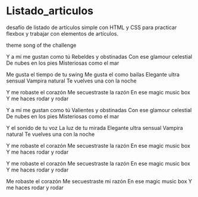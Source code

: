 # Listado_articulos
desafío de listado de artículos simple con HTML y CSS para practicar flexbox y trabajar con elementos de artículos.


theme song of the challenge 

Y a mí me gustan como tú
Rebeldes y obstinadas
Con ese glamour celestial
De nubes en los pies
Misteriosas como el mar

Me gusta el tiempo de tu swing
Me gusta el como bailas
Elegante ultra sensual
Vampira natural
Te vuelves una con la noche

Y me robaste el corazón
Me secuestraste la razón
En ese magic music box
Y me haces rodar y rodar

Y a mí me gustan como tú
Valientes y obstinadas
Con ese glamour celestial
De nubes en los pies
Misteriosas como el mar

Y el sonido de tu voz
La luz de tu mirada
Elegante ultra sensual
Vampira natural
Te vuelves una con la noche

Y me robaste el corazón
Me secuestraste la razón
En ese magic music box
Y me haces rodar y rodar

Y me robaste el corazón
Me secuestraste la razón
En ese magic music box
Y me haces rodar y rodar

Me robaste el corazón
Me secuestraste mi razón
En ese magic music box
Y me haces rodar y rodar